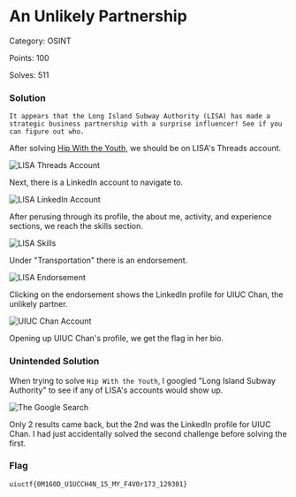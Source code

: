 # An Unlikely Partnership
Category: OSINT

Points: 100

Solves: 511

### Solution
```It appears that the Long Island Subway Authority (LISA) has made a strategic business partnership with a surprise influencer! See if you can figure out who.```

After solving [Hip With the Youth](https://github.com/EnchLolz/UIUCTF-2024/blob/main/OSINT/Hip%20WIth%20the%20Youth.md), we should be on LISA's Threads account.

![LISA Threads Account](/images/AnUnlikelyPartnerShipLISA_LinkedinLink.png)

Next, there is a LinkedIn account to navigate to.

![LISA LinkedIn Account](/images/AnUnlikelyPartnerShipLISA_LinkedIn_account.png)

After perusing through its profile, the about me, activity, and experience sections, we reach the skills section.

![LISA Skills](/images/AnUnlikelyPartnerShipLISA_skills.png)

Under "Transportation" there is an endorsement.

![LISA Endorsement](/images/AnUnlikelyPartnerShipLISA_endorsements.png)

Clicking on the endorsement shows the LinkedIn profile for UIUC Chan, the unlikely partner.

![UIUC Chan Account](/images/AnUnlikelyPartnerShipUIUC-Chan_LinkedIn_account.png)

Opening up UIUC Chan's profile, we get the flag in her bio.

### Unintended Solution

When trying to solve `Hip With the Youth`, I googled "Long Island Subway Authority" to see if any of LISA's accounts would show up.

![The Google Search](/images/AnUnlikelyPartnerShipCheeseSol.png)

Only 2 results came back, but the 2nd was the LinkedIn profile for UIUC Chan. I had just accidentally solved the second challenge before solving the first.

### Flag

```uiuctf{0M160D_U1UCCH4N_15_MY_F4V0r173_129301}```
